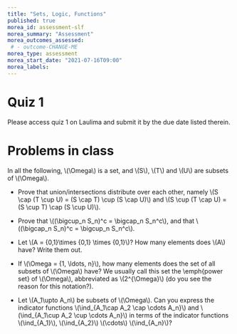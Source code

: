 ```yaml
---
title: "Sets, Logic, Functions"
published: true
morea_id: assessment-slf
morea_summary: "Assessment"
morea_outcomes_assessed:
 # - outcome-CHANGE-ME
morea_type: assessment
morea_start_date: "2021-07-16T09:00"
morea_labels:
---
```

# Quiz 1

Please access quiz 1 on Laulima and submit it by the due date listed therein.

# Problems in class

In all the following, 
\\(\Omega\\) is a set, and \\(S\\), \\(T\\) and \\(U\\) are subsets of \\(\Omega\\).

* Prove that union/intersections distribute over each other, namely
\\(S \cap (T \cup U) = (S \cap T) \cup (S \cap U)\\) and 
\\(S \cup (T \cap U) = (S \cup T) \cap (S \cup U)\\).

* Prove that \\((\bigcup_n S_n)^c = \bigcap_n S_n^c\\), and that \\((\bigcap_n S_n)^c = \bigcup_n S_n^c\\).

* Let \\(A = \{0,1\}\times \{0,1\} \times \{0,1\}\\)? How many elements does \\(A\\) have? Write them out.

* If \\(\Omega = \{1, \ldots,  n\}\\), how many elements does the set of all subsets of \\(\Omega\\) have? We usually call this set the \emph{power set} of \\(\Omega\\), abbreviated as \\(2^{\Omega}\\) (do you see the reason for this notation?). 

* Let \\(A_1\upto A_n\\) be subsets of \\(\Omega\\). Can you express
the indicator functions \\(\ind_{A_1\cap A_2 \cap \cdots A_n}\\) and
\\(\ind_{A_1\cup A_2 \cup \cdots A_n}\\) in terms of the indicator
functions \\(\ind_{A_1}\\), \\(\ind_{A_2}\\) \\(\cdots\\) \\(\ind_{A_n}\\)?
